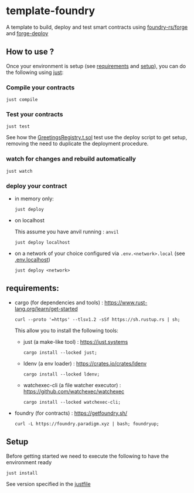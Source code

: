 # template-foundry

A template to build, deploy and test smart contracts using [foundry-rs/forge](https://github.com/foundry-rs/foundry) and [forge-deploy](https://github.com/wighawag/forge-deploy)

## How to use ?

Once your environment is setup (see [requirements](#requirements) and [setup](#setup)), you can do the following using [just](https://just.systems):

### Compile your contracts

```
just compile
```

### Test your contracts

```
just test
```

See how the [GreetingsRegistry.t.sol](test/GreetingsRegistry.t.sol) test use the deploy script to get setup, removing the need to duplicate the deployment procedure.

### watch for changes and rebuild automatically

```
just watch
```

### deploy your contract


- in memory only:

    ```
    just deploy
    ```

- on localhost

    This assume you have anvil running : `anvil`

    ```
    just deploy localhost
    ```

- on a network of your choice configured via `.env.<network>.local` (see [.env.localhost](.env.localhost))

    ```
    just deploy <network>
    ```

## requirements:

- cargo (for dependencies and tools) : https://www.rust-lang.org/learn/get-started

  ```
  curl --proto '=https' --tlsv1.2 -sSf https://sh.rustup.rs | sh;
  ```

  This allow you to install the following tools:

  - just (a make-like tool) : https://just.systems

    ```
    cargo install --locked just;
    ```

  - ldenv (a env loader) : https://crates.io/crates/ldenv
    ```
    cargo install --locked ldenv;
    ```

  - watchexec-cli (a file watcher executor) : https://github.com/watchexec/watchexec
    ```
    cargo install --locked watchexec-cli;
    ```


- foundry (for contracts) : https://getfoundry.sh/

  ```
  curl -L https://foundry.paradigm.xyz | bash; foundryup;
  ```

## Setup

Before getting started we need to execute the following to have the environment ready

```
just install
```

See version specified in the [justfile](./justfile)